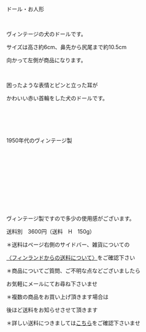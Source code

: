 <link rel="stylesheet" type="text/css" href="/assets/css/styles.css">

ドール・お人形

 

ヴィンテージの犬のドールです。

サイズは高さ約6cm、鼻先から尻尾まで約10.5cm

向かって左側が商品になります。

<img alt="" src="http://blog.cnobi.jp/v1/blog/user/71e35865e9e62f3f9d70420d6124d2ab/1433861433"/>    

困ったような表情とピンと立った耳が

かわいい赤い首輪をした犬のドールです。

<img alt="" src="http://blog.cnobi.jp/v1/blog/user/71e35865e9e62f3f9d70420d6124d2ab/1434829909"/> 

 <img alt="" src="http://blog.cnobi.jp/v1/blog/user/71e35865e9e62f3f9d70420d6124d2ab/1434829910"/> 

    

1950年代のヴィンテージ製

  <img alt="" src="http://blog.cnobi.jp/v1/blog/user/71e35865e9e62f3f9d70420d6124d2ab/1434829913"/> 

 

<img alt="" src="http://blog.cnobi.jp/v1/blog/user/71e35865e9e62f3f9d70420d6124d2ab/1434829914"/> 

 <img alt="" src="http://blog.cnobi.jp/v1/blog/user/71e35865e9e62f3f9d70420d6124d2ab/1434829911"/> 

<img alt="" src="http://blog.cnobi.jp/v1/blog/user/71e35865e9e62f3f9d70420d6124d2ab/1434829912"/> 

<img alt="" src="http://blog.cnobi.jp/v1/blog/user/71e35865e9e62f3f9d70420d6124d2ab/1434829915"/> 

 

ヴィンテージ製ですので多少の使用感がございます。

送料別　3600円（送料　H　150g）

＊送料はページ右側のサイドバー、雑貨についての

[〈フィンランドからの送料について〉](https://dkzakka.github.io/2005/03/31/雑貨について.html)をご確認下さい

＊商品についてご質問、ご不明な点などございましたら

お気軽にメールにてお尋ね下さいませ

＊複数の商品をお買い上げ頂きます場合は 

後ほど送料をお知らせさせて頂きます

＊詳しい送料につきましては[こちら](http://dkzakka.blog.shinobi.jp/Entry/3385/)をご確認下さいませ